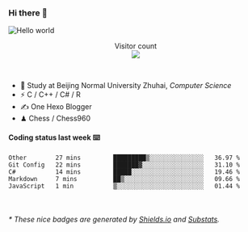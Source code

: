 ### Hi there 👋


<img src="https://raw.githubusercontent.com/sagar-viradiya/sagar-viradiya/master/resources/banner.png" alt="Hello world">
<p align="center"> 
  Visitor count<br/>
  <img src="https://profile-counter.glitch.me/youszoe/count.svg" />
</p>

<br/>


- 🍻  Study at Beijing Normal University Zhuhai, _Computer Science_
- ⚡  C / C++ / C# / R
- ✍️  One Hexo Blogger
- ♟  Chess / Chess960 


#### Coding status last week ⌨️

<!--START_SECTION:waka-->
```text
Other        27 mins         █████████▒░░░░░░░░░░░░░░░   36.97 % 
Git Config   22 mins         ███████▓░░░░░░░░░░░░░░░░░   31.10 % 
C#           14 mins         █████░░░░░░░░░░░░░░░░░░░░   19.46 % 
Markdown     7 mins          ██▒░░░░░░░░░░░░░░░░░░░░░░   09.66 % 
JavaScript   1 min           ▒░░░░░░░░░░░░░░░░░░░░░░░░   01.44 % 
```
<!--END_SECTION:waka-->

<br/>
<center><img src="http://ghchart.rshah.org/409ba5/yousazoe" alt="" /></center>


<h6>* These nice badges are generated by <a href="https://shields.io/">Shields.io</a> and <a href="https://github.com/spencerwooo/Substats">Substats</a>.</h6>
